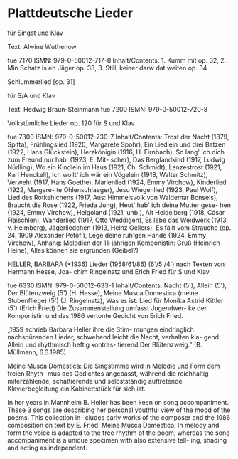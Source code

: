 # Plattdeutsche Lieder

für Singst und Klav

Text: Alwine Wuthenow

fue 7170 ISMN: 979-0-50012-717-8 Inhalt/Contents: 1. Kumm mit op. 32, 2. Min Schatz is en Jäger op. 33, 3. Still, keiner darw dat weiten op. 34

Schlummerlied [op. 31]

für S/A und Klav

Text: Hedwig Braun-Steinmann fue 7200 ISMN: 979-0-50012-720-8

Volkstümliche Lieder op. 120 für S und Klav

fue 7300 ISMN: 979-0-50012-730-7 Inhalt/Contents: Trost der Nacht (1879, Spitta), Frühlingslied (1920, Margarete Spohr), Ein Liedlein und drei Batzen (1922, Hans Glückstein), Herzkönigin (1916, H. Firnbach), So lang' ich dich zum Freund nur hab' (1923, E. Mit- scher), Das Berglandkind (1917, Ludwig Nüdling), Wo ein Kindlein im Haus (1921, Ch. Schmidt), Lenzestrost (1921, Karl Henckell), Ich wollt' ich wär ein Vögelein (1918, Walter Schmitz), Verweht (1917, Hans Goethe), Marienlied (1924, Emmy Virchow), Kinderlied (1922, Margare- te Ohlenschlaeger), Jesu Wiegenlied (1923, Paul Wolf), Lied des Rotkehlchens (1917, Aus: Himmelsvolk von Waldemar Bonsels), Braucht die Rose (1922, Frieda Jung), Heut' hab' ich deine Mutter gese- hen (1924, Emmy Virchow), Helgoland (1921, unb.), Alt Heidelberg (1918, Cäsar Flaischlen), Wanderlied (1917, Otto Weddigen), Es lebe das Weidwerk (1913, v. Heimberg), Jägerliedchen (1913, Heinz Oellers), Es fällt vom Strauche (op. 24, 1909 Alexander Petöfi), Lege deine ruh'gen Hände (1924, Emmy Virchow), Anhang: Melodien der 11-jährigen Komponistin: Gruß (Heinrich Heine), Alles können sie ergründen (Geibel?)

HELLER, BARBARA (*1936) Lieder (1958/61/86) (6'/5'/4') nach Texten von Hermann Hesse, Joa- chim Ringelnatz und Erich Fried für S und Klav

fue 6330 ISMN: 979-0-50012-633-1 Inhalt/Contents: Nacht (5'), Allein (5'), Der Blütenzweig (5') (H. Hesse), Meine Musca Domestica (meine Stubenfliege) (5') (J. Ringelnatz), Was es ist: Lied für Monika Astrid Kittler (5') (Erich Fried) Die Zusammenstellung umfasst Jugendwer- ke der Komponistin und das 1986 vertonte Gedicht von Erich Fried.

„1959 schrieb Barbara Heller ihre die Stim- mungen eindringlich nachspürenden Lieder, schwebend leicht die Nacht, verhalten kla- gend Allein und rhythmisch heftig kontras- tierend Der Blütenzweig." (B. Müllmann, 6.3.1985).

Meine Musca Domestica: Die Singstimme wird in Melodie und Form dem freien Rhyth- mus des Gedichtes angepasst, während die reichhaltig miterzählende, schattierende und selbstständig auftretende Klavierbegleitung ein Kabinettstück für sich ist.

In her years in Mannheim B. Heller has been keen on song accompaniment. These 3 songs are describing her personal youthful view of the mood of the poems. This collection in- cludes early works of the composer and the 1986 composition on text by E. Fried. Meine Musca Domestica: In melody and form the voice is adapted to the free rhythm of the poem, whereas the song accompaniment is a unique specimen with also extensive tell- ing, shading and acting as independent.